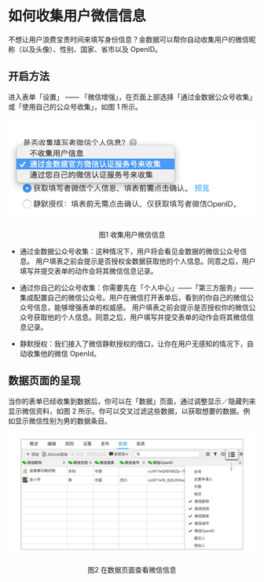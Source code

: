 # 如何收集用户微信信息

不想让用户浪费宝贵时间来填写身份信息？金数据可以帮你自动收集用户的微信昵称（以及头像）、性别、国家、省市以及 OpenID。

## 开启方法

进入表单「设置」 —— 「微信增强」，在页面上部选择「通过金数据公众号收集」或「使用自己的公众号收集」，如图 1 所示。

![](/assets/微信信息-收集用户微信信息.png)

<center>图1 收集用户微信信息</center>

* 通过金数据公众号收集：这种情况下，用户将会看见金数据的微信公众号信息。 用户填表之前会提示是否授权金数据获取他的个人信息。同意之后，用户填写并提交表单的动作会将其微信信息记录。

* 通过你自己的公众号收集：你需要先在「个人中心」——「第三方服务」——集成配置自己的微信公众号。用户在微信打开表单后，看到的你自己的微信公众号信息，能够增强表单的权威感。 用户填表之前会提示是否授权你的微信公众号获取他的个人信息。同意之后，用户填写并提交表单的动作会将其微信信息记录。

* 静默授权：我们接入了微信静默授权的借口，让你在用户无感知的情况下，自动收集他的微信 OpenId。


## 数据页面的呈现

当你的表单已经收集到数据后，你可以在「数据」页面，通过调整显示／隐藏列来显示微信资料，如图 2 所示。你可以交叉过滤这些数据，以获取想要的数据。例如显示微信性别为男的数据条目。

![](/assets/微信信息-在数据页面查看微信信息.png)

<center>图2 在数据页面查看微信信息</center>

